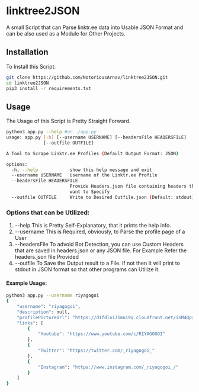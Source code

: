 # linktree2JSON
A small Script that can Parse linktr.ee data into Usable JSON Format and can be also used as a Module for Other Projects.

## Installation
To Install this Script:
```bash
git clone https://github.com/NotoriousArnav/linktree2JSON.git
cd linktree2JSON
pip3 install -r requirements.txt
```

## Usage
The Usage of this Script is Pretty Straight Forward.
```bash
python3 app.py --help #or ./app.py
usage: app.py [-h] [--username USERNAME] [--headersFile HEADERSFILE]
              [--outfile OUTFILE]

A Tool to Scrape Linktr.ee Profiles (Default Output Format: JSON)

options:
  -h, --help            show this help message and exit
  --username USERNAME   Username of the Linktr.ee Profile
  --headersFile HEADERSFILE
                        Provide Headers.json file containing headers that you
                        want to Specify
  --outfile OUTFILE     Write to Desired Outfile.json (Default: stdout)
```

### Options that can be Utilized:
1. --help
This is Pretty Self-Explanatory, that it prints the help info.
2. --username
This is Required, obviously, to Parse the profile page of a User
3. --headersFile
To advoid Bot Detection, you can use Custom Headers that are saved in headers.json or any JSON file.
For Example Refer the headers.json file Provided
4. --outfile
To Save the Output result to a File. If not then It will print to stdout in JSON format so that other programs can Utilize it.

#### Example Usage:
```bash
python3 app.py --username riyagogoi
{
	"username": "riyagogoi", 
	"description": null, 
	"profilePictureUrl": "https://d1fdloi71mui9q.cloudfront.net/iSM4QpzHTTyVp7uKOPsI_k8z7Mi5jEBQ278y3", 
	"links": [
		{
			"Youtube": "https://www.youtube.com/c/RIYAGOGOI"
		}, 
		{
			"Twitter": "https://twitter.com/_riyagogoi_"
		}, 
		{
			"Instagram": "https://www.instagram.com/_riyagogoi_/"
		}
	]
}
```
